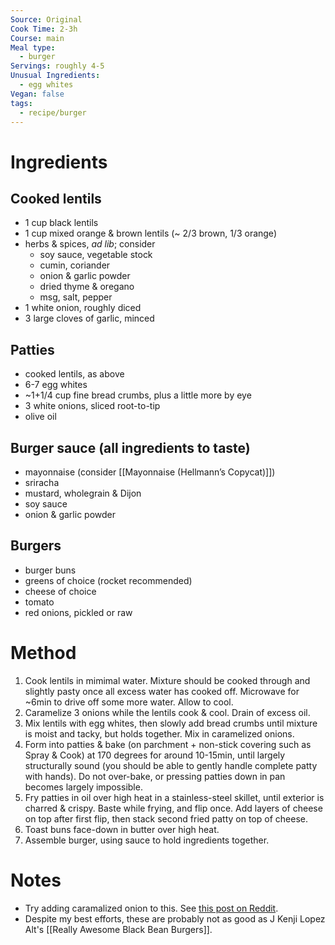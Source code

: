 ```yaml
---
Source: Original
Cook Time: 2-3h
Course: main
Meal type:
  - burger
Servings: roughly 4-5
Unusual Ingredients:
  - egg whites
Vegan: false
tags:
  - recipe/burger
---
```

# Ingredients

## Cooked lentils

- 1 cup black lentils
- 1 cup mixed orange & brown lentils (~ 2/3 brown, 1/3 orange)
- herbs & spices, _ad lib_; consider
    - soy sauce, vegetable stock
    - cumin, coriander
    - onion & garlic powder
    - dried thyme & oregano
    - msg, salt, pepper
- 1 white onion, roughly diced
- 3 large cloves of garlic, minced

## Patties

- cooked lentils, as above
- 6-7 egg whites
- ~1+1/4 cup fine bread crumbs, plus a little more by eye
- 3 white onions, sliced root-to-tip
- olive oil

## Burger sauce (all ingredients to taste)

- mayonnaise (consider [[Mayonnaise (Hellmann’s Copycat)]])
- sriracha
- mustard, wholegrain & Dijon
- soy sauce
- onion & garlic powder

## Burgers

- burger buns
- greens of choice (rocket recommended)
- cheese of choice
- tomato
- red onions, pickled or raw

# Method

1. Cook lentils in mimimal water. Mixture should be cooked through and slightly pasty once all excess water has cooked off. Microwave for ~6min to drive off some more water. Allow to cool.
2. Caramelize 3 onions while the lentils cook & cool. Drain of excess oil.
3. Mix lentils with egg whites, then slowly add bread crumbs until mixture is moist and tacky, but holds together. Mix in caramelized onions.
4. Form into patties & bake (on parchment + non-stick covering such as Spray & Cook) at 170 degrees for around 10-15min, until largely structurally sound (you should be able to gently handle complete patty with hands). Do not over-bake, or pressing patties down in pan becomes largely impossible.
5. Fry patties in oil over high heat in a stainless-steel skillet, until exterior is charred & crispy. Baste while frying, and flip once. Add layers of cheese on top after first flip, then stack second fried patty on top of cheese.
6. Toast buns face-down in butter over high heat.
7. Assemble burger, using sauce to hold ingredients together.

# Notes

- Try adding caramalized onion to this. See [this post on Reddit](https://www.reddit.com/r/vegetarian/comments/w2u048/i_finally_made_a_veggie_burger_that_doesnt_fall/).
- Despite my best efforts, these are probably not as good as J Kenji Lopez Alt's [[Really Awesome Black Bean Burgers]].